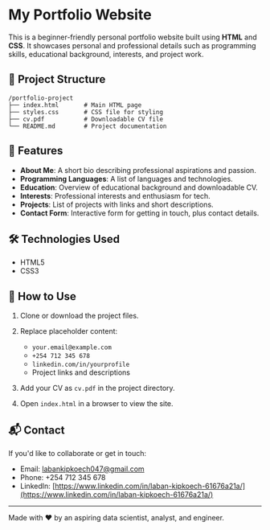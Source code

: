 # My Portfolio Website

This is a beginner-friendly personal portfolio website built using **HTML** and **CSS**. It showcases personal and professional details such as programming skills, educational background, interests, and project work.

## 📁 Project Structure

```
/portfolio-project
├── index.html       # Main HTML page
├── styles.css       # CSS file for styling
├── cv.pdf           # Downloadable CV file
└── README.md        # Project documentation
```

## 🧾 Features

* **About Me**: A short bio describing professional aspirations and passion.
* **Programming Languages**: A list of languages and technologies.
* **Education**: Overview of educational background and downloadable CV.
* **Interests**: Professional interests and enthusiasm for tech.
* **Projects**: List of projects with links and short descriptions.
* **Contact Form**: Interactive form for getting in touch, plus contact details.

## 🛠 Technologies Used

* HTML5
* CSS3

## 📄 How to Use

1. Clone or download the project files.
2. Replace placeholder content:

   * `your.email@example.com`
   * `+254 712 345 678`
   * `linkedin.com/in/yourprofile`
   * Project links and descriptions
3. Add your CV as `cv.pdf` in the project directory.
4. Open `index.html` in a browser to view the site.

## 📬 Contact

If you'd like to collaborate or get in touch:

* Email: [labankipkoech047@gmail.com](mailto:labankipkoech047@gmail.com)
* Phone: +254 712 345 678
* LinkedIn: [https://www.linkedin.com/in/laban-kipkoech-61676a21a/](https://www.linkedin.com/in/laban-kipkoech-61676a21a/)
---

Made with ❤️ by an aspiring data scientist, analyst, and engineer.
